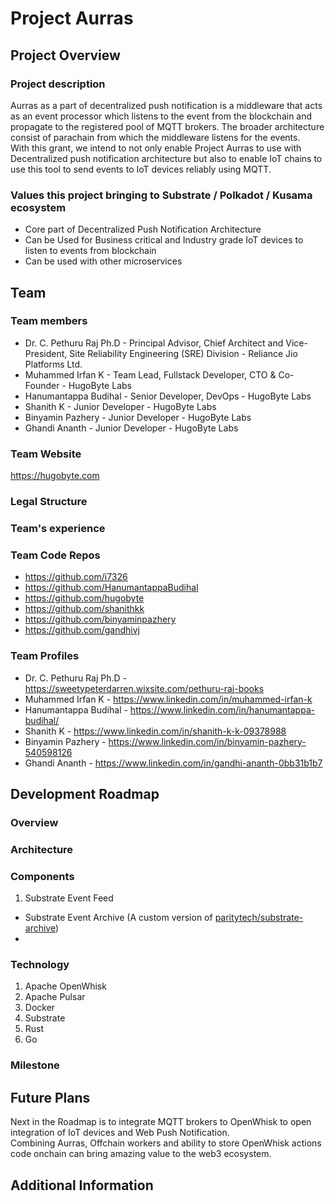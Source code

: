 # Project Aurras

## Project Overview

### Project description
Aurras as a part of decentralized push notification is a middleware that acts as an event processor which listens to the event from the blockchain and propagate to the registered pool of MQTT brokers. The broader architecture consist of parachain from which the middleware listens for the events.  
With this grant, we intend to not only enable Project Aurras to use with Decentralized push notification architecture but also to enable IoT chains to use this tool to send events to IoT devices reliably using MQTT.  

### Values this project bringing to Substrate / Polkadot / Kusama ecosystem
* Core part of Decentralized Push Notification Architecture  
* Can be Used for Business critical and Industry grade IoT devices to listen to events from blockchain  
* Can be used with other microservices  


## Team

### Team members
* Dr. C. Pethuru Raj Ph.D - Principal Advisor, Chief Architect and Vice-President, Site Reliability Engineering (SRE) Division - Reliance Jio Platforms Ltd.  
* Muhammed Irfan K - Team Lead, Fullstack Developer, CTO & Co-Founder - HugoByte Labs  
* Hanumantappa Budihal - Senior Developer, DevOps - HugoByte Labs  
* Shanith K - Junior Developer - HugoByte Labs  
* Binyamin Pazhery - Junior Developer - HugoByte Labs  
* Ghandi Ananth - Junior Developer - HugoByte Labs  

### Team Website
https://hugobyte.com

### Legal Structure 


### Team's experience
 

### Team Code Repos
* https://github.com/i7326
* https://github.com/HanumantappaBudihal  
* https://github.com/hugobyte  
* https://github.com/shanithkk  
* https://github.com/binyaminpazhery  
* https://github.com/gandhivj  

### Team Profiles
* Dr. C. Pethuru Raj Ph.D - https://sweetypeterdarren.wixsite.com/pethuru-raj-books  
* Muhammed Irfan K - https://www.linkedin.com/in/muhammed-irfan-k  
* Hanumantappa Budihal - https://www.linkedin.com/in/hanumantappa-budihal/ 
* Shanith K - https://www.linkedin.com/in/shanith-k-k-09378988  
* Binyamin Pazhery - https://www.linkedin.com/in/binyamin-pazhery-540598126  
* Ghandi Ananth - https://www.linkedin.com/in/gandhi-ananth-0bb31b1b7  

## Development Roadmap

### Overview

### Architecture

### Components
1. Substrate Event Feed
- Substrate Event Archive (A custom version of [paritytech/substrate-archive](https://github.com/paritytech/substrate-archive))
-   

### Technology
1. Apache OpenWhisk
2. Apache Pulsar
3. Docker
4. Substrate
5. Rust
6. Go


### Milestone


## Future Plans
Next in the Roadmap is to integrate MQTT brokers to OpenWhisk to open integration of IoT devices and Web Push Notification.  
Combining Aurras, Offchain workers and ability to store OpenWhisk actions code onchain can bring amazing value to the web3 ecosystem.  

## Additional Information
